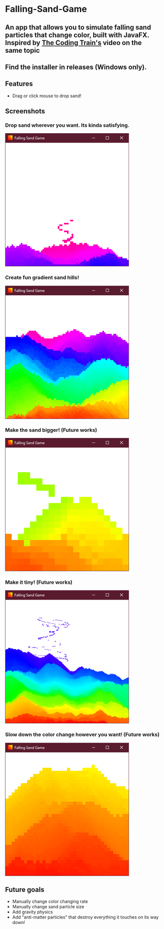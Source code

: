 # Falling-Sand-Game
## An app that allows you to simulate falling sand particles that change color, built with JavaFX. Inspired by [The Coding Train's](https://www.youtube.com/@TheCodingTrain) video on the same topic
## Find the installer in releases (Windows only).

## Features
- Drag or click mouse to drop sand!

## Screenshots

### Drop sand wherever you want. Its kinda satisfying.
![](https://github.com/josephbinoy/Falling-Sand-Game/blob/main/screenshots/less.png?raw=true)

### Create fun gradient sand hills!
![](https://github.com/josephbinoy/Falling-Sand-Game/blob/main/screenshots/main.png?raw=true)

### Make the sand bigger! (Future works)
![](https://github.com/josephbinoy/Falling-Sand-Game/blob/main/screenshots/big.png?raw=true)

### Make it tiny! (Future works)
![](https://github.com/josephbinoy/Falling-Sand-Game/blob/main/screenshots/tiny.png?raw=true)

### Slow down the color change however you want! (Future works)
![](https://github.com/josephbinoy/Falling-Sand-Game/blob/main/screenshots/gradient.png?raw=true)

## Future goals
- Manually change color changing rate
- Manually change sand particle size
- Add gravity physics
- Add "anti-matter particles" that destroy everything it touches on its way down!
